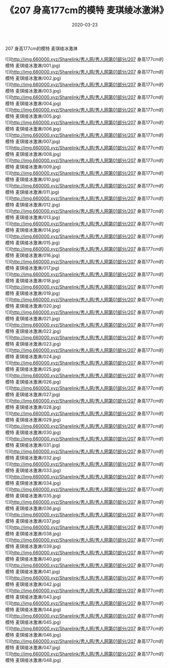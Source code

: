 ﻿---
layout: post
title:  《207 身高177cm的模特 麦琪绫冰激淋》
date:   2020-03-23
img: http://img.660000.xyz/Sharelink/秀人网/秀人网第01部分/207 身高177cm的模特 麦琪绫冰激淋/000.jpg
categories: [美女, 清纯, 唯美]
---

207 身高177cm的模特 麦琪绫冰激淋

  ![](http://img.660000.xyz/Sharelink/秀人网/秀人网第01部分/207 身高177cm的模特 麦琪绫冰激淋/001.jpg) <br> ![](http://img.660000.xyz/Sharelink/秀人网/秀人网第01部分/207 身高177cm的模特 麦琪绫冰激淋/002.jpg) <br> ![](http://img.660000.xyz/Sharelink/秀人网/秀人网第01部分/207 身高177cm的模特 麦琪绫冰激淋/003.jpg) <br> ![](http://img.660000.xyz/Sharelink/秀人网/秀人网第01部分/207 身高177cm的模特 麦琪绫冰激淋/004.jpg) <br> ![](http://img.660000.xyz/Sharelink/秀人网/秀人网第01部分/207 身高177cm的模特 麦琪绫冰激淋/005.jpg) <br> ![](http://img.660000.xyz/Sharelink/秀人网/秀人网第01部分/207 身高177cm的模特 麦琪绫冰激淋/006.jpg) <br> ![](http://img.660000.xyz/Sharelink/秀人网/秀人网第01部分/207 身高177cm的模特 麦琪绫冰激淋/007.jpg) <br> ![](http://img.660000.xyz/Sharelink/秀人网/秀人网第01部分/207 身高177cm的模特 麦琪绫冰激淋/008.jpg) <br> ![](http://img.660000.xyz/Sharelink/秀人网/秀人网第01部分/207 身高177cm的模特 麦琪绫冰激淋/009.jpg) <br> ![](http://img.660000.xyz/Sharelink/秀人网/秀人网第01部分/207 身高177cm的模特 麦琪绫冰激淋/010.jpg) <br> ![](http://img.660000.xyz/Sharelink/秀人网/秀人网第01部分/207 身高177cm的模特 麦琪绫冰激淋/011.jpg) <br> ![](http://img.660000.xyz/Sharelink/秀人网/秀人网第01部分/207 身高177cm的模特 麦琪绫冰激淋/012.jpg) <br> ![](http://img.660000.xyz/Sharelink/秀人网/秀人网第01部分/207 身高177cm的模特 麦琪绫冰激淋/013.jpg) <br> ![](http://img.660000.xyz/Sharelink/秀人网/秀人网第01部分/207 身高177cm的模特 麦琪绫冰激淋/014.jpg) <br> ![](http://img.660000.xyz/Sharelink/秀人网/秀人网第01部分/207 身高177cm的模特 麦琪绫冰激淋/015.jpg) <br> ![](http://img.660000.xyz/Sharelink/秀人网/秀人网第01部分/207 身高177cm的模特 麦琪绫冰激淋/016.jpg) <br> ![](http://img.660000.xyz/Sharelink/秀人网/秀人网第01部分/207 身高177cm的模特 麦琪绫冰激淋/017.jpg) <br> ![](http://img.660000.xyz/Sharelink/秀人网/秀人网第01部分/207 身高177cm的模特 麦琪绫冰激淋/018.jpg) <br> ![](http://img.660000.xyz/Sharelink/秀人网/秀人网第01部分/207 身高177cm的模特 麦琪绫冰激淋/019.jpg) <br> ![](http://img.660000.xyz/Sharelink/秀人网/秀人网第01部分/207 身高177cm的模特 麦琪绫冰激淋/020.jpg) <br> ![](http://img.660000.xyz/Sharelink/秀人网/秀人网第01部分/207 身高177cm的模特 麦琪绫冰激淋/021.jpg) <br> ![](http://img.660000.xyz/Sharelink/秀人网/秀人网第01部分/207 身高177cm的模特 麦琪绫冰激淋/022.jpg) <br> ![](http://img.660000.xyz/Sharelink/秀人网/秀人网第01部分/207 身高177cm的模特 麦琪绫冰激淋/023.jpg) <br> ![](http://img.660000.xyz/Sharelink/秀人网/秀人网第01部分/207 身高177cm的模特 麦琪绫冰激淋/024.jpg) <br> ![](http://img.660000.xyz/Sharelink/秀人网/秀人网第01部分/207 身高177cm的模特 麦琪绫冰激淋/025.jpg) <br> ![](http://img.660000.xyz/Sharelink/秀人网/秀人网第01部分/207 身高177cm的模特 麦琪绫冰激淋/026.jpg) <br> ![](http://img.660000.xyz/Sharelink/秀人网/秀人网第01部分/207 身高177cm的模特 麦琪绫冰激淋/027.jpg) <br> ![](http://img.660000.xyz/Sharelink/秀人网/秀人网第01部分/207 身高177cm的模特 麦琪绫冰激淋/028.jpg) <br> ![](http://img.660000.xyz/Sharelink/秀人网/秀人网第01部分/207 身高177cm的模特 麦琪绫冰激淋/029.jpg) <br> ![](http://img.660000.xyz/Sharelink/秀人网/秀人网第01部分/207 身高177cm的模特 麦琪绫冰激淋/030.jpg) <br> ![](http://img.660000.xyz/Sharelink/秀人网/秀人网第01部分/207 身高177cm的模特 麦琪绫冰激淋/031.jpg) <br> ![](http://img.660000.xyz/Sharelink/秀人网/秀人网第01部分/207 身高177cm的模特 麦琪绫冰激淋/032.jpg) <br> ![](http://img.660000.xyz/Sharelink/秀人网/秀人网第01部分/207 身高177cm的模特 麦琪绫冰激淋/033.jpg) <br> ![](http://img.660000.xyz/Sharelink/秀人网/秀人网第01部分/207 身高177cm的模特 麦琪绫冰激淋/034.jpg) <br> ![](http://img.660000.xyz/Sharelink/秀人网/秀人网第01部分/207 身高177cm的模特 麦琪绫冰激淋/035.jpg) <br> ![](http://img.660000.xyz/Sharelink/秀人网/秀人网第01部分/207 身高177cm的模特 麦琪绫冰激淋/036.jpg) <br> ![](http://img.660000.xyz/Sharelink/秀人网/秀人网第01部分/207 身高177cm的模特 麦琪绫冰激淋/037.jpg) <br> ![](http://img.660000.xyz/Sharelink/秀人网/秀人网第01部分/207 身高177cm的模特 麦琪绫冰激淋/038.jpg) <br> ![](http://img.660000.xyz/Sharelink/秀人网/秀人网第01部分/207 身高177cm的模特 麦琪绫冰激淋/039.jpg) <br> ![](http://img.660000.xyz/Sharelink/秀人网/秀人网第01部分/207 身高177cm的模特 麦琪绫冰激淋/040.jpg) <br> ![](http://img.660000.xyz/Sharelink/秀人网/秀人网第01部分/207 身高177cm的模特 麦琪绫冰激淋/041.jpg) <br> ![](http://img.660000.xyz/Sharelink/秀人网/秀人网第01部分/207 身高177cm的模特 麦琪绫冰激淋/042.jpg) <br> ![](http://img.660000.xyz/Sharelink/秀人网/秀人网第01部分/207 身高177cm的模特 麦琪绫冰激淋/043.jpg) <br> ![](http://img.660000.xyz/Sharelink/秀人网/秀人网第01部分/207 身高177cm的模特 麦琪绫冰激淋/044.jpg) <br> ![](http://img.660000.xyz/Sharelink/秀人网/秀人网第01部分/207 身高177cm的模特 麦琪绫冰激淋/045.jpg) <br> ![](http://img.660000.xyz/Sharelink/秀人网/秀人网第01部分/207 身高177cm的模特 麦琪绫冰激淋/046.jpg) <br> ![](http://img.660000.xyz/Sharelink/秀人网/秀人网第01部分/207 身高177cm的模特 麦琪绫冰激淋/047.jpg) <br> ![](http://img.660000.xyz/Sharelink/秀人网/秀人网第01部分/207 身高177cm的模特 麦琪绫冰激淋/048.jpg) <br>